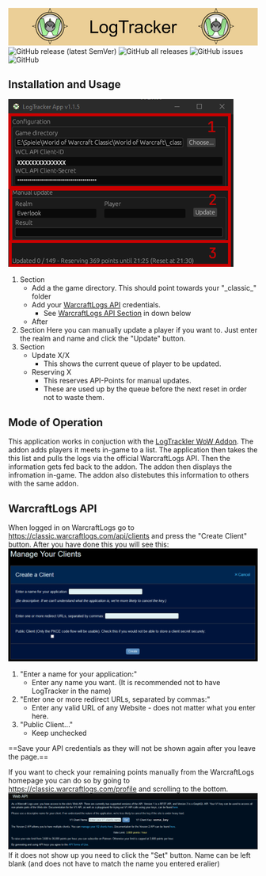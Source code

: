 ![Banner](https://github.com/ForsakenNGS/LogTrackerApp/blob/master/doc_resources/images/banner/LogTrackerBanner.png?raw=true)
![GitHub release (latest SemVer)](https://img.shields.io/github/v/release/ForsakenNGS/LogTracker?label=Latest%20Release) ![GitHub all releases](https://img.shields.io/github/downloads/ForsakenNGS/LogTrackerApp/total?label=Downloads) ![GitHub issues](https://img.shields.io/github/issues-raw/ForsakenNGS/LogTrackerApp?label=Open%20Issues) ![GitHub](https://img.shields.io/github/license/ForsakenNGS/LogTrackerApp?label=License)

**Installation and Usage**
---
![App Image](https://github.com/ForsakenNGS/LogTrackerApp/blob/master/doc_resources/images/app/LogTrackerApp_1.PNG?raw=true)
1. Section
    + Add a the game directory. This should point towards your "\_classic\_" folder
    + Add your [WarcraftLogs API](https://classic.warcraftlogs.com/api/clients) credentials.
        + See [WarcraftLogs API Section](https://github.com/alichtman/stronghold#how-to-contribute) in down below
    + After
2. Section
Here you can manually update a player if you want to. Just enter the realm and name and click the "Update" button.
3. Section
    + Update X/X
        + This shows the current queue of player to be updated.
    + Reserving X
        + This reserves API-Points for manual updates.
        + These are used up by the queue before the next reset in order not to waste them.
    
**Mode of Operation**
---
This application works in conjuction with the [LogTrackler WoW Addon](https://github.com/ForsakenNGS/LogTracker).
The addon adds players it meets in-game to a list. The application then takes the this list and pulls the logs via the official WarcraftLogs API.
Then the information gets fed back to the addon.
The addon then displays the infromation in-game. The addon also distebutes this information to others with the same addon.

**WarcraftLogs API**
---
When logged in on WarcraftLogs go to https://classic.warcraftlogs.com/api/clients and press the "Create Client" button.
After you have done this you will see this:
![App Image](https://github.com/ForsakenNGS/LogTrackerApp/blob/master/doc_resources/images/warcraftlogs/warcraftlogs_api_2.png?raw=true)
1. "Enter a name for your application:"
    + Enter any name you want. (It is recommended not to have LogTracker in the name)
2. "Enter one or more redirect URLs, separated by commas:"
    + Enter any valid URL of any Website - does not matter what you enter here.
3. "Public Client..."
    + Keep unchecked

==Save your API credentials as they will not be shown again after you leave the page.==

If you want to check your remaining points manually from the WarcraftLogs homepage you can do so by going to https://classic.warcraftlogs.com/profile and scrolling to the bottom.
![App Image](https://github.com/ForsakenNGS/LogTrackerApp/blob/master/doc_resources/images/warcraftlogs/warcraftlogs_api_1.png?raw=true)
If it does not show up you need to click the "Set" button. Name can be left blank (and does not have to match the name you entered eralier)